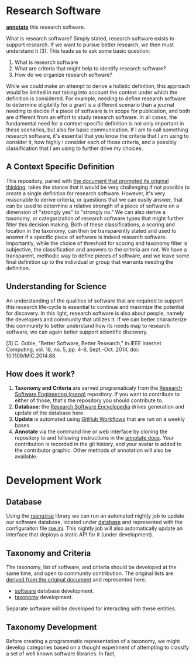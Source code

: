 # Research Software

[**annotate**](https://rseng.github.io/rse/tutorials/annotation/) this research software.

What is research software? Simply stated, research software exists to support
research. If we want to pursue better research, we then must understand it [3].
This leads us to ask some basic question:

 1. What is research software
 2. What are criteria that might help to identify research software?
 3. How do we organize research software?

While we could make an attempt to derive a holistic definition, this approach 
would be limited in not taking into account the context under which the definition
is considered. For example, needing to define research software to determine
eligibility for a grant is a different scenario than a journal needing
to decide if a piece of software is in scope for publication, and both
are different from an effort to study research software. In all cases, 
the fundamental need for a context-specific definition is not only important in these
scenarios, but also for basic communication. If I am to call something research
software, it's essential that you know the criteria that I am using to consider it,
how highly I consider each of those criteria, and a possibly classification
that I am using to further drive my choices.

## A Context Specific Definition

This repository, paired with [the document that prompted its original thinking](https://docs.google.com/document/d/1wDb0udH9OrFWrMBsAVb8RrUMCKKRHoyEep7yveJ1d0k/edit), takes the stance that it would be
very challenging if not possible to create a single definition for research software.
However, it's very reasonable to derive criteria, or questions that we can easily
answer, that can be used to determine a relative strength of a piece of software
on a dimension of "strongly yes" to "strongly no." We can also derive a taxonomy,
or categorization of research software types that might further filter this decision
making. Both of these classifications, a scoring and location in the taxonomy,
can then be transparently stated and used to answer if a specific piece of software
is indeed research software. Importantly, while the choice of threshold for scoring
and taxonomy filter is subjective, the classification and answers to the criteria
are not. We have a transparent, methodic way to define pieces of software, and we leave
some final definition up to the individual or group that warrants needing the definition.

## Understanding for Science

An understanding of the qualities of software that are required to support 
this research life-cycle is essential to continue and maximize the potential for discovery. 
In this light, research software is also about people, namely the developers and 
community that utilizes it. If we can better characterize this community to 
better understand how its needs map to research software, we can again better support scientific discovery.

[3] C. Goble, "Better Software, Better Research," in IEEE Internet Computing, vol. 18, no. 5, pp. 4-8, Sept.-Oct. 2014, doi: 10.1109/MIC.2014.88.

## How does it work?

 1. **Taxonomy and Criteria** are served programaticaly from the [Research Software Engineering (rseng)](https://rseng.github.io/rseng) repository. If you want to contribute to either of those, that's the repository you should contribute to.
 2. **Database**: the [Research Software Encyclopedia](https://github.com/rseng/rse) drives generation and update of the database here.
 3. **Update** is automated using [GitHub Workflows](.github/workflows) that are run on a weekly bases.
 4. **Annotate** via the command line or web interface by cloning the repository to and following instructions in the [annotate docs](https://rseng.github.io/rse/tutorials/annotation/). Your contribution is recorded in the git history, and your avatar is added to the contributor graphic. Other methods of annotation will also be available.

# Development Work

## Database

Using the [rseng/rse](https://github.com/rseng/rse) library we can run an automated nightly
job to update our software database, located under [database](database) and represented
with the configuraiton file [rse.ini](rse.ini). This nightly job will also automatically
update an interface that deploys a static API for it (under development).

## Taxonomy and Criteria

The taxonomy, list of software, and criteria should be developed at the same time,
and open to community contribution. The original lists are [derived from the original document](https://docs.google.com/document/d/1wDb0udH9OrFWrMBsAVb8RrUMCKKRHoyEep7yveJ1d0k/edit) and represented here.

 - [software](software) database development.
 - [taxonomy](taxonomy) development.
 
Separate software will be developed for interacting with these entities.

## Taxonomy Development

Before creating a programmatic representation of a taxonomy, we might develop categories
based on a thought experiment of attempting to classify a set of well known software libraries.
In fact, 
